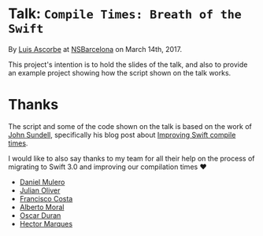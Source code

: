 # Talk: `Compile Times: Breath of the Swift`

By [Luis Ascorbe](https://twitter.com/lascorbe) at [NSBarcelona](https://www.meetup.com/es-ES/nsbarcelona/) on March 14th, 2017.

This project's intention is to hold the slides of the talk, and also to provide an example project showing how the script shown on the talk works.

# Thanks

The script and some of the code shown on the talk is based on the work of [John Sundell](https://twitter.com/johnsundell), specifically his blog post about [Improving Swift compile times](https://medium.com/@johnsundell/improving-swift-compile-times-ee1d52fb9bd#.bsv07umje).

I would like to also say thanks to my team for all their help on the process of migrating to Swift 3.0 and improving our compilation times :heart:
- [Daniel Mulero](https://github.com/hardschool)
- [Julian Oliver](https://github.com/juolgon)
- [Francisco Costa](https://github.com/phelgo)
- [Alberto Moral](https://github.com/MoralAlberto)
- [Oscar Duran](https://github.com/skyweb07)
- [Hector Marques](https://github.com/hectr)
